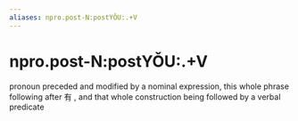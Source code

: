 ```yaml
---
aliases: npro.post-N:postYǑU:.+V
---
```

# npro.post-N:postYǑU:.+V

pronoun preceded and modified by a nominal expression, this whole phrase following after 有 , and that whole construction being followed by a verbal predicate